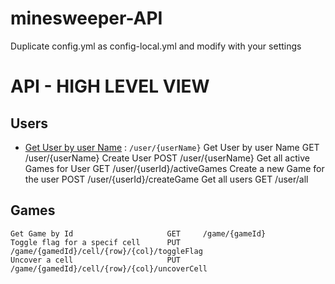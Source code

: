 # minesweeper-API

Duplicate config.yml as config-local.yml and modify with your settings

# API - HIGH LEVEL VIEW

## Users
* [Get User by user Name](minesweeper-API.md#Get-User-by-user-Name) : `/user/{userName}` 
    Get User by user Name              GET     /user/{userName}
    Create User                        POST    /user/{userName} 
    Get all active Games for User      GET     /user/{userId}/activeGames 
    Create a new Game for the user     POST    /user/{userId}/createGame 
    Get all users                      GET     /user/all 

## Games
    Get Game by Id                     GET     /game/{gameId} 
    Toggle flag for a specif cell      PUT     /game/{gamedId}/cell/{row}/{col}/toggleFlag 
    Uncover a cell                     PUT     /game/{gamedId}/cell/{row}/{col}/uncoverCell
    